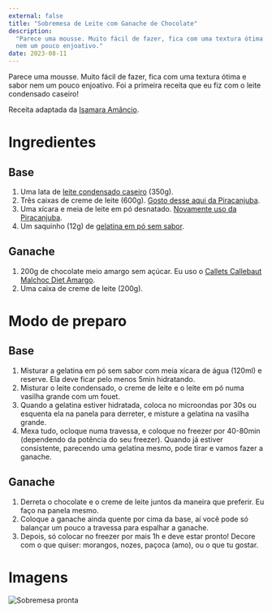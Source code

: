 ```yaml
---
external: false
title: "Sobremesa de Leite com Ganache de Chocolate"
description:
  "Parece uma mousse. Muito fácil de fazer, fica com uma textura ótima e sabor
  nem um pouco enjoativo."
date: 2023-08-11
---
```


Parece uma mousse. Muito fácil de fazer, fica com uma textura ótima e sabor nem
um pouco enjoativo. Foi a primeira receita que eu fiz com o leite condensado
caseiro!

Receita adaptada da
[Isamara Amâncio](https://www.youtube.com/watch?v=AestRS2GnfA).

# Ingredientes

## Base

1. Uma lata de
   [leite condensado caseiro](https://receitas.lucasfaria.dev/receitas/leite-condensado-zero-caseiro)
   (350g).
2. Três caixas de creme de leite (600g).
   [Gosto desse aqui da Piracanjuba](https://amzn.to/3OPrqIu).
3. Uma xícara e meia de leite em pó desnatado.
   [Novamente uso da Piracanjuba](https://amzn.to/3ORudRx).
4. Um saquinho (12g) de [gelatina em pó sem sabor](https://amzn.to/447cUjZ).

## Ganache

1. 200g de chocolate meio amargo sem açúcar. Eu uso o
   [Callets Callebaut Malchoc Diet Amargo](https://www.mariachocolate.com.br/barras-de-chocolate/callets-callebaut-malchoc-diet-amargo-53-9-1kg--p).
2. Uma caixa de creme de leite (200g).

# Modo de preparo

## Base

1. Misturar a gelatina em pó sem sabor com meia xícara de água (120ml) e
   reserve. Ela deve ficar pelo menos 5min hidratando.
2. Misturar o leite condensado, o creme de leite e o leite em pó numa vasilha
   grande com um fouet.
3. Quando a gelatina estiver hidratada, coloca no microondas por 30s ou esquenta
   ela na panela para derreter, e misture a gelatina na vasilha grande.
4. Mexa tudo, ocloque numa travessa, e coloque no freezer por 40-80min
   (dependendo da potência do seu freezer). Quando já estiver consistente,
   parecendo uma gelatina mesmo, pode tirar e vamos fazer a ganache.

## Ganache

1. Derreta o chocolate e o creme de leite juntos da maneira que preferir. Eu
   faço na panela mesmo.
2. Coloque a ganache ainda quente por cima da base, aí você pode só balançar um
   pouco a travessa para espalhar a ganache.
3. Depois, só colocar no freezer por mais 1h e deve estar pronto! Decore com o
   que quiser: morangos, nozes, paçoca (amo), ou o que tu gostar.

# Imagens

![Sobremesa pronta](/images/sobremesa-leite/sobremesa-pronta.jpeg)
